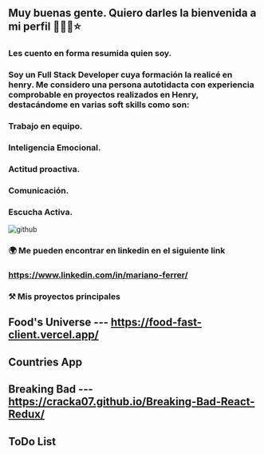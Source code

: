 ## Muy buenas gente. Quiero darles la bienvenida a mi perfil 👋👋👋⭐

### Les cuento en forma resumida quien soy. 
### Soy un Full Stack Developer cuya formación la realicé en henry. Me considero una persona autotidacta con experiencia comprobable en proyectos realizados en Henry, destacándome en varias soft skills como son:
### Trabajo en equipo.
### Inteligencia Emocional.
### Actitud proactiva.
### Comunicación.
### Escucha Activa.




![github](https://user-images.githubusercontent.com/39442992/176988948-80d45306-35dc-4994-960a-1d2399f79cc8.png)

### 🌍 Me pueden encontrar en linkedin en el siguiente link
### https://www.linkedin.com/in/mariano-ferrer/

### ⚒️ Mis proyectos principales

## Food's Universe --- https://food-fast-client.vercel.app/
## Countries App 
## Breaking Bad  --- https://cracka07.github.io/Breaking-Bad-React-Redux/
## ToDo List
